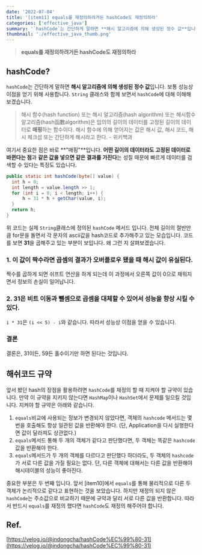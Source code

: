 ```yaml
---
date: '2022-07-04'
title: '[item11] equals를 재정의하려거든 hashCode도 재정의하라'
categories: ['effective_java']
summary: '`hashCode`는 간단하게 말하면 **해시 알고리즘에 의해 생성된 정수 값**입니다. 보통 성능상 이점을 얻기 위해 사용합니다. `String` 클래스와 함께 보면서 `hashCode`에 대해 이해해 보겠습니다.'
thumbnail: './effective_java_thumb.png'
---
```


> **equals를 재정의하려거든 hashCode도 재정의하라**

## hashCode?
`hashCode`는 간단하게 말하면 **해시 알고리즘에 의해 생성된 정수 값**입니다. 보통 성능상 이점을 얻기 위해 사용합니다. `String` 클래스와 함께 보면서 `hashCode`에 대해 이해해 보겠습니다.

> 해시 함수(hash function) 또는 해시 알고리즘(hash algorithm) 또는 해시함수알고리즘(hash函數algorithm)은 임의의 길이의 데이터를 고정된 길이의 데이터로 **매핑**하는 함수이다. 해시 함수에 의해 얻어지는 값은 해시 값, 해시 코드, 해시 체크섬 또는 간단하게 해시라고 한다. - 위키백과

여기서 중요한 점은 바로 **"매핑"**입니다. **어떤 길이의 데이터라도 고정된 데이터로 바뀐다는 점**과 **같은 값을 넣으면 같은 결과를 가진다**는 성질 때문에 빠르게 데이터를 검색할 수 있다는 특징도 있습니다.

```java
public static int hashCode(byte[] value) {
  int h = 0;
  int length = value.length >> 1;
  for (int i = 0; i < length; i++) {
      h = 31 * h + getChar(value, i);
  }
  return h;
}
```

위 코드는 실제 `String`클래스에 정의된 `hashCode` 메서드 입니다. 전체 길이의 절반만큼 for문을 돌면서 각 문자의 ascii값을 hash코드로 추가해주고 있는 모습입니다. 코드를 보면 **31**을 곱해주고 있는 부분이 보입니다. 왜 그런 지 살펴보겠습니다.

### 1. 이 값이 짝수라면 곱셈의 결과가 오버플로우 됐을 때 해시 값이 유실된다.
짝수를 곱하게 되면 쉬프트 연산을 하게 되는데 이 과정에서 오른쪽 값이 0으로 채워지면서 정보의 손실이 일어납니다.

### 2. 31은 비트 이동과 뺄셈으로 곱셈을 대체할 수 있어서 성능을 향상 시킬 수 있다.
`i * 31`은 `(i << 5) - i`와 같습니다. 따라서 성능상 이점을 얻을 수 있습니다.

### 결론
결론은, 31이든, 59든 홀수이기만 하면 된다는 것입니다.

## 해쉬코드 규약
앞서 봤던 hash의 장점을 활용하려면 `hashCode`를 재정의 할 때 지켜야 할 규약이 있습니다. 만약 이 규약을 지키지 않는다면 `HashMap`이나 `HashSet`에서 문제를 일으킬 것입니다. 지켜야 할 규약은 아래와 같습니다.

1. `equals`비교에 사용되는 정보가 변경되지 않았다면, 객체의 `hashcode` 메서드는 몇번을 호출해도 항상 일관된 값을 반환해야 한다. (단, Application을 다시 실행한다면 값이 달라져도 상관없다.)
2. `equals`메서드 통해 두 개의 객체가 같다고 판단했다면, 두 객체는 똑같은 `hashcode` 값을 반환해야 한다.
3. `equals`메서드가 두 개의 객체를 다르다고 판단했다 하더라도, 두 객체의 `hashcode`가 서로 다른 값을 가질 필요는 없다. 단, 다른 객체에 대해서는 다른 값을 반환해야 해시테이블의 성능이 좋아진다.

중요한 부분은 두 번쨰 입니다. 앞서 [item10]에서 `equals`를 통해 물리적으로 다른 두 객체가 논리적으로 같다고 표현하는 것을 보았습니다. 하지만 재정의 되지 않은 `hashCode`는 주소값으로 비교하기 때문에 규약과 달리 서로 다른 값을 반환합니다. 따라서 반드시 `equals`를 재정의 했다면 `hashCode`도 재정의 해주어야 합니다.


## Ref.
[https://velog.io/@indongcha/hashCode%EC%99%80-31](https://velog.io/@indongcha/hashCode%EC%99%80-31)